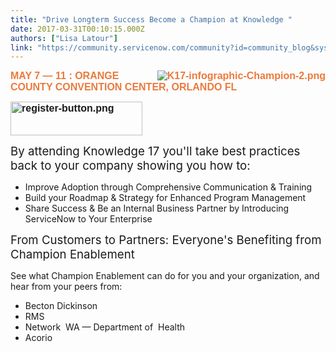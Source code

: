 ```yaml
---
title: "Drive Longterm Success Become a Champion at Knowledge "
date: 2017-03-31T00:10:15.000Z
authors: ["Lisa Latour"]
link: "https://community.servicenow.com/community?id=community_blog&sys_id=02fd662ddbd0dbc01dcaf3231f961923"
---
```

<p><span style="color: #eb7a3d; font-family: arial,helvetica,sans-serif;"><strong><span style="font-size: 12pt;"><img  alt="K17-infographic-Champion-2.png" class="image-2 jive-image" src="dd6a3c46db1097049c9ffb651f961922.iix" style="height: auto; float: right;"/>MAY 7 — 11 :</span><span style="font-size: 12pt;"> </span><span style="font-size: 12pt;">ORANGE COUNTY CONVENTION CENTER, ORLANDO FL </span></strong></span></p><p><span style="font-size: 12pt; font-family: arial,helvetica,sans-serif;"><strong><a _jive_internal="true" href="http://knowledge.servicenow.com/register-pricing.html?cid=com:1"><img   alt="register-button.png" class="image-1 jive-image" height="54" src="12d26546dbd4d7041dcaf3231f961918.iix" width="211"/></a></strong></span></p><p></p><p><span style="font-size: 14pt;">By attending Knowledge 17 you'll take best practices back to your company showing you how to: </span></p><p></p><ul><li>Improve Adoption through Comprehensive Communication &amp; Training</li><li>Build your Roadmap &amp; Strategy for Enhanced Program Management</li><li>Share Success &amp; Be an Internal Business Partner by Introducing ServiceNow to Your Enterprise</li></ul><p></p><p><span style="font-size: 14pt;">From Customers to Partners: Everyone's Benefiting from Champion Enablement </span></p><p></p><p>See what Champion Enablement can do for you and your organization, and hear from your peers from:</p><ul><li>Becton Dickinson &#8232;</li><li>RMS</li><li>Network &#8232;WA — Department of &#8232;Health &#8232;</li><li>Acorio &#8232;</li></ul>